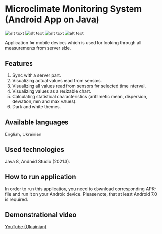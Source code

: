 # Microclimate Monitoring System (Android App on Java)

![alt text](https://github.com/BogdanVeligorskyi/DiplomaProject_ClientPart/blob/main/screen_1.png?raw=true)
![alt text](https://github.com/BogdanVeligorskyi/DiplomaProject_ClientPart/blob/main/screen_2.png?raw=true)
![alt text](https://github.com/BogdanVeligorskyi/DiplomaProject_ClientPart/blob/main/screen_3.png?raw=true)
![alt text](https://github.com/BogdanVeligorskyi/DiplomaProject_ClientPart/blob/main/screen_4.png?raw=true)

Application for mobile devices which is used for looking through all measurements from server side.

## Features

1. Sync with a server part.
2. Visualizing actual values read from sensors.
3. Visualizing all values read from sensors for selected time interval.
4. Visualizing values as a resizable chart.
5. Calculating statistical characteristics (arithmetic mean, dispersion, deviation, min and max values).
6. Dark and white themes.

## Available languages

English, Ukrainian

## Used technologies

Java 8, Android Studio (2021.3).

## How to run application

In order to run this application, you need to download corresponding APK-file and run it on your Android device. Please note, that at least Android 7.0 is required. 

## Demonstrational video

[YouTube (Ukrainian)](https://www.youtube.com/watch?v=2OtiZmEgbjE)
